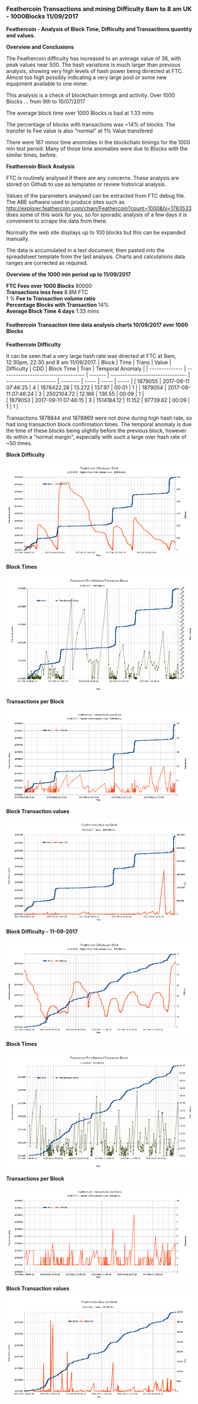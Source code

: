 ### Feathercoin Transactions and mining Difficulty  8am to 8 am UK - 1000Blocks  11/09/2017

**Feathercoin - Analysis of Block Time, Difficulty and Transactions quantity and values.**  

**Overview and Conclusions**

The Feathercoin difficulty has increased to an average value of 36, with peak values near 500. The hash variations is much larger than previous analysis, showing very high levels of hash power being dirrected at FTC. Almost too high possibly indicating a very large pool or some new equipment available to one miner.

This analysis is a check of blockchain timings and activity. Over  1000 Blocks  … from 9th to 10/07/2017

The average block time over 1000 Blocks is bad at   1:33  mins

The percentage of blocks with transactions was ~14% of blocks. The transfer to Fee value is also "normal" at 1% Value transfered

There were 167 minor time anomolies in the blockchain timings for the 1000 min test peroid. Many of those time anomalies were due to Blocks with the similar times, before.


**Feathercoin Block Analysis**

FTC is routinely analysed if there are any concerns. These analysis are stored on Github to use as templates or review historical analysis.

Values of the parameters analysed can be extracted from FTC debug file. The ABE software used to produce sites such as http://explorer.feathercoin.com/chain/Feathercoin?count=1000&hi=1783533 does some of this work for you, so for sporadic analysis of a few days it is convenient to scrape the data from there.

Normally the web site displays up to 100 blocks but this can be expanded manually.

The data is accumulated in a text document, then pasted into the spreadsheet template from the last analysis. Charts and calculations data ranges are corrected as required.


**Overview of the 1000 min period up to 11/09/2017**

**FTC Fees over 1000 Blocks**   80000   
**Transactions less fees**		8.8M FTC   
1 %	**Fee to Transaction volume ratio**	    
**Percentage  Blocks with Transaction**	14%	 
**Average Block Time 4 days**    1:33 mins    



#### Feathercoin Transaction time data analysis charts 10/09/2017 over 1000 Blocks

**Feathercoin Difficulty**   

It can be seen that  a very large hash rate was directed at FTC at 9am, 12:30pm, 22:30 and 8 am 11/09/2017.
| Block | Time   | Trans | Value | Difficulty | CDD | Block Time |  Tran | Temporal Anomaly |
| -------------- | ----------------------------------- | ------- | -------------------------------- | --------------------- | -------- | ----- | ----- | ----- |
| 1879055 |	2017-09-11 07:46:25 |	4 |	1878422.28 | 13.272 | 137.97  |	00:01 |	1 |	
| 1879054 |	2017-09-11 07:46:24 |	3 |	2502104.72  | 12.166	| 136.55	 | 00:09	| 1 |	
| 1879053 |	2017-09-11 07:46:15 |	3 |	1514184.12  |	11.152 | 97739.62  | 00:09 |	1 |	1 |

Transactions 1878844   and 1878869  were not done during high hash rate, so had long transaction block confirmation times. The temporal anomaly is due the time of these blocks being slightly before the previous block, however its within  a "normal margin", especially with such a large over hash rate of ~50 times.

**Block Difficulty**

![FTC Difficulty 10/09/2017](https://github.com/wrapperband/FTC-Wallet-Layout-Examples/blob/master/images/FTC-Difficulty-10-09-2017.png?raw=true)

**Block Times**

![FTC Block Times 10/09/2017](https://raw.githubusercontent.com/wrapperband/FTC-Wallet-Layout-Examples/9f492945f73443cb8c6b9dd975f4bcdf9a97f3aa/images/FTC-BlockTime-10-09-2017.png)

**Transactions per Block**

![FTC Transactions 10/09/2017](https://github.com/wrapperband/FTC-Wallet-Layout-Examples/blob/master/images/FTC-Transactions-10-09-2017.png?raw=true)

**Block Transaction values**

![FTC Transactions Values 10/09/2017](https://raw.githubusercontent.com/wrapperband/FTC-Wallet-Layout-Examples/master/images/FTC-TransactionValue-10-09-2017.png)



**Block Difficulty - 11-09-2017**

![FTC Difficulty 11/09/2017](https://github.com/wrapperband/FTCBlockTimeAnalysis/blob/master/2017-09-11FTCTransactionAnalysis/FTC-Difficulty-400-11-09-2017.png?raw=true)


**Block Times**

![FTC Block Times 11/09/2017](https://github.com/wrapperband/FTCBlockTimeAnalysis/blob/master/2017-09-11FTCTransactionAnalysis/FTC-BlockTime-400-11-09-2017.png?raw=true)

**Transactions per Block**

![FTC Transactions 11/09/2017](https://github.com/wrapperband/FTCBlockTimeAnalysis/blob/master/2017-09-11FTCTransactionAnalysis/FTC-Transactions-400-11-09-2017.png?raw=true)

**Block Transaction values**

![FTC Transactions Values 11/09/2017](https://github.com/wrapperband/FTCBlockTimeAnalysis/blob/master/2017-09-11FTCTransactionAnalysis/FTC-TransactionValue-400-11-09-2017.png?raw=true)


